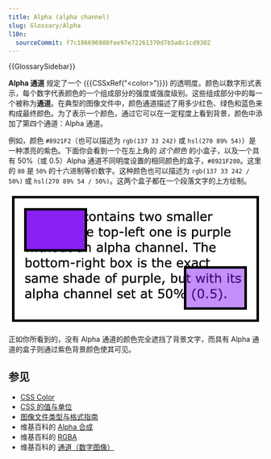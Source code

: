 ```yaml
---
title: Alpha (alpha channel)
slug: Glossary/Alpha
l10n:
  sourceCommit: f7c186696980fee97e72261370d7b5a8c1cd9302
---
```


{{GlossarySidebar}}

**Alpha 通道** 规定了一个 ({{CSSxRef("&lt;color&gt;")}}) 的透明度。颜色以数字形式表示，每个数字代表颜色的一个组成部分的强度或强度级别。这些组成部分中的每一个被称为**通道**。在典型的图像文件中，颜色通道描述了用多少红色、绿色和蓝色来构成最终颜色。为了表示一个颜色，通过它可以在一定程度上看到背景，颜色中添加了第四个通道：Alpha 通道。

例如，颜色 `#8921F2`（也可以描述为 `rgb(137 33 242)` 或 `hsl(270 89% 54)`）是一种漂亮的紫色。下面你会看到一个在左上角的 _这个颜色_ 的小盒子，以及一个具有 50%（或 0.5）Alpha 通道不同明度设置的相同颜色的盒子，`#8921F280`。这里的 `80` 是 `50%` 的十六进制等价数字。这种颜色也可以描述为 `rgb(137 33 242 / 50%)` 或 `hsl(270 89% 54 / 50%)`。这两个盒子都在一个段落文字的上方绘制。

![显示 Alpha 通道对颜色影响的图片](alpha-channel-example.png)

正如你所看到的，没有 Alpha 通道的颜色完全遮挡了背景文字，而具有 Alpha 通道的盒子则通过紫色背景颜色使其可见。

## 参见

- [CSS Color](/zh-CN/docs/Web/CSS/CSS_colors)
- [CSS 的值与单位](/zh-CN/docs/Learn/CSS/Building_blocks/Values_and_units)
- [图像文件类型与格式指南](/zh-CN/docs/Web/Media/Formats/Image_types)
- 维基百科的 [Alpha 合成](https://zh.wikipedia.org/zh-cn/Alpha%E5%90%88%E6%88%90)
- 维基百科的 [RGBA](https://zh.wikipedia.org/wiki/RGBA)
- 维基百科的 [通道（数字图像）](<https://zh.wikipedia.org/wiki/%E9%80%9A%E9%81%93_(%E6%95%B0%E5%AD%97%E5%9B%BE%E5%83%8F)>)
